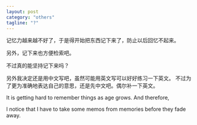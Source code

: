 ```yaml
---
layout: post
category: "others"
tagline: "?"
---
```


记忆力越来越不好了，于是得开始把东西记下来了，防止以后回忆不起来。

另外，记下来也方便检索吧。
<!--more-->

不过真的能坚持记下来吗？

另外我决定还是用中文写吧，虽然可能用英文写可以好好练习一下英文。
不过为了更为准确地表达自己的意思，还是先中文吧。偶尔补一下英文。

It is getting hard to remember things as age grows. And therefore,

I notice that I have to take some memos from memories before they
fade away.
